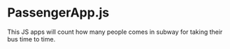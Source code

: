# PassengerApp.js
This JS apps will count how many people comes in subway for taking their bus time to time.
